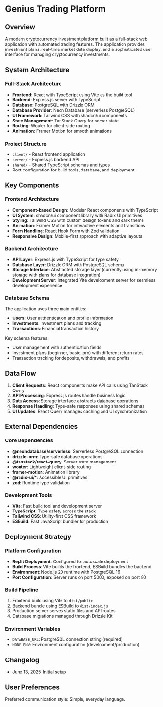 # Genius Trading Platform

## Overview

A modern cryptocurrency investment platform built as a full-stack web application with automated trading features. The application provides investment plans, real-time market data display, and a sophisticated user interface for managing cryptocurrency investments.

## System Architecture

### Full-Stack Architecture
- **Frontend**: React with TypeScript using Vite as the build tool
- **Backend**: Express.js server with TypeScript
- **Database**: PostgreSQL with Drizzle ORM
- **Database Provider**: Neon Database (serverless PostgreSQL)
- **UI Framework**: Tailwind CSS with shadcn/ui components
- **State Management**: TanStack Query for server state
- **Routing**: Wouter for client-side routing
- **Animation**: Framer Motion for smooth animations

### Project Structure
- `client/` - React frontend application
- `server/` - Express.js backend API
- `shared/` - Shared TypeScript schemas and types
- Root configuration for build tools, database, and deployment

## Key Components

### Frontend Architecture
- **Component-based Design**: Modular React components with TypeScript
- **UI System**: shadcn/ui component library with Radix UI primitives
- **Styling**: Tailwind CSS with custom design tokens and dark theme
- **Animation**: Framer Motion for interactive elements and transitions
- **Form Handling**: React Hook Form with Zod validation
- **Responsive Design**: Mobile-first approach with adaptive layouts

### Backend Architecture
- **API Layer**: Express.js with TypeScript for type safety
- **Database Layer**: Drizzle ORM with PostgreSQL schema
- **Storage Interface**: Abstracted storage layer (currently using in-memory storage with plans for database integration)
- **Development Server**: Integrated Vite development server for seamless development experience

### Database Schema
The application uses three main entities:
- **Users**: User authentication and profile information
- **Investments**: Investment plans and tracking
- **Transactions**: Financial transaction history

Key schema features:
- User management with authentication fields
- Investment plans (beginner, basic, pro) with different return rates
- Transaction tracking for deposits, withdrawals, and profits

## Data Flow

1. **Client Requests**: React components make API calls using TanStack Query
2. **API Processing**: Express.js routes handle business logic
3. **Data Access**: Storage interface abstracts database operations
4. **Response Handling**: Type-safe responses using shared schemas
5. **UI Updates**: React Query manages caching and UI synchronization

## External Dependencies

### Core Dependencies
- **@neondatabase/serverless**: Serverless PostgreSQL connection
- **drizzle-orm**: Type-safe database operations
- **@tanstack/react-query**: Server state management
- **wouter**: Lightweight client-side routing
- **framer-motion**: Animation library
- **@radix-ui/***: Accessible UI primitives
- **zod**: Runtime type validation

### Development Tools
- **Vite**: Fast build tool and development server
- **TypeScript**: Type safety across the stack
- **Tailwind CSS**: Utility-first CSS framework
- **ESBuild**: Fast JavaScript bundler for production

## Deployment Strategy

### Platform Configuration
- **Replit Deployment**: Configured for autoscale deployment
- **Build Process**: Vite builds the frontend, ESBuild bundles the backend
- **Environment**: Node.js 20 runtime with PostgreSQL 16
- **Port Configuration**: Server runs on port 5000, exposed on port 80

### Build Pipeline
1. Frontend build using Vite to `dist/public`
2. Backend bundle using ESBuild to `dist/index.js`
3. Production server serves static files and API routes
4. Database migrations managed through Drizzle Kit

### Environment Variables
- `DATABASE_URL`: PostgreSQL connection string (required)
- `NODE_ENV`: Environment configuration (development/production)

## Changelog

- June 13, 2025. Initial setup

## User Preferences

Preferred communication style: Simple, everyday language.